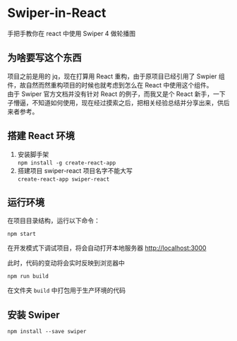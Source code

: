 # Swiper-in-React
手把手教你在 react 中使用 Swiper 4 做轮播图


## 为啥要写这个东西
项目之前是用的 jq，现在打算用 React 重构，由于原项目已经引用了 Swpier 组件，故自然而然重构项目的时候也就考虑到怎么在 React 中使用这个组件。<br>
由于 Swiper 官方文档并没有针对 React 的例子，而我又是个 React 新手，一下子懵逼，不知道如何使用，现在经过摸索之后，把相关经验总结并分享出来，供后来者参考。

## 搭建 React 环境
1. 安装脚手架 <br>
`npm install -g create-react-app`
2. 搭建项目 swiper-react 项目名字不能大写 <br>
`create-react-app swiper-react`

## 运行环境
在项目目录结构，运行以下命令：

`npm start`

在开发模式下调试项目，将会自动打开本地服务器 [http://localhost:3000](http://localhost:3000)

此时，代码的变动将会实时反映到浏览器中

`npm run build`

在文件夹 `build` 中打包用于生产环境的代码

## 安装 Swiper

`npm install --save swiper`





